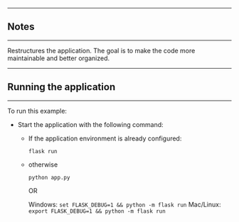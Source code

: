 
-----------------------
## Notes
-----------------------

Restructures the application. The goal is to make the code more maintainable and better organized. 

-----------------------
## Running the application
-----------------------

To run this example:
- Start the application with the following command:

    *  If the application environment is already configured:
        
        ```flask run```
    
    * otherwise 
        
        ```python app.py```
        
        OR
        
        Windows: ```set FLASK_DEBUG=1 && python -m flask run```
        Mac/Linux:  ```export FLASK_DEBUG=1 && python -m flask run```